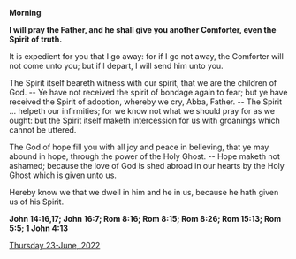 **Morning**

**I will pray the Father, and he shall give you another Comforter, even the Spirit of truth.**
 
It is expedient for you that I go away: for if I go not away, the Comforter will not come unto you; but if l depart, I will send him unto you.
 
The Spirit itself beareth witness with our spirit, that we are the children of God. -- Ye have not received the spirit of bondage again to fear; but ye have received the Spirit of adoption, whereby we cry, Abba, Father. -- The Spirit ... helpeth our infirmities; for we know not what we should pray for as we ought: but the Spirit itself maketh intercession for us with groanings which cannot be uttered.
 
The God of hope fill you with all joy and peace in believing, that ye may abound in hope, through the power of the Holy Ghost. -- Hope maketh not ashamed; because the love of God is shed abroad in our hearts by the Holy Ghost which is given unto us.
 
Hereby know we that we dwell in him and he in us, because he hath given us of his Spirit.  

**John 14:16,17; John 16:7; Rom 8:16; Rom 8:15; Rom 8:26; Rom 15:13; Rom 5:5; 1 John 4:13**

[Thursday 23-June, 2022](https://t.me/daily_light)
